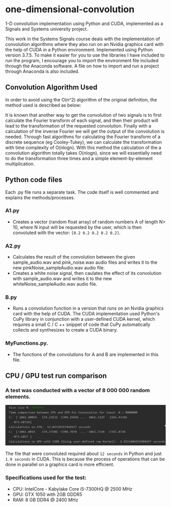 # one-dimensional-convolution
1-D convolution implementation using Python and CUDA, implemented as a Signals and Systems university project.

This work in the Systems Signals course deals with the implementation of convolution algorithms where they also run on an Nvidia graphics card with the help of CUDA in a Python environment.
Implemented using Python version 3.7.5.
To make it easier for you to use the libraries I have included to run the program, I encourage you to import the environment file included through the Anaconda software. A file on how to import and run a project through Anaconda is also included.

## Convolution Algorithm Used
In order to avoid using the O(n^2) algorithm of the original definition, the method used is described as below:

It is known that another way to get the convolution of two signals is to first calculate the Fourier transform of each signal, and then their product will lead to the transformation of the requested convolution. Finally with a calculation of the inverse Fourier we will get the output of the convolution is needed.
Through fast algorithms for calculating the Fourier transform of a discrete sequence (eg Cooley-Tukey), we can calculate the transformation with time complexity of O(nlogn).
With this method the calculation of the a convolution algorithm totally takes O(nlogn), since we will essentially need to do the transformation three times and a simple element-by-element multiplication.

## Python code files
Each .py file runs a separate task. The code itself is well commented and explains the methods/processes.
### A1.py
- Creates a vector (random float array) of random numbers A of length N> 10, where N input will be requested by the user, which is then convoluted with the vector: `[0.2 0.2 0.2 0.2 0.2]`.
### A2.py
- Calculates the result of the convolution between the given sample_audio.wav and pink_noise.wav audio files and writes it to the new pinkNoise_sampleAudio.wav audio file.
- Creates a white noise signal, then caulates the effect of its convolution with sample_audio.wav and writes it to the new whiteNoise_sampleAudio.wav audio file.
### B.py
- Runs a convolution function in a version that runs on an Nvidia graphics card with the help of CUDA. The CUDA implementation used Python's CuPy library in conjunction with a user-defined CUDA kernel, which requires a small C / C ++ snippet of code that CuPy automatically collects and synthesizes to create a CUDA binary.

### MyFunctions.py.
- The functions of the convolutions  for A and B are implemented in this file.

## CPU / GPU test run comparison
### A test was conducted with a vector of 8 000 000 random elements.

<img src="screenshots/results.png">

The file that were convoluted required about `12 seconds` in Python and just `1.9 seconds` in CUDA.
This is because the process of operations that can be done in parallel on a graphics card is more efficient.

### Specifications used for the test:
- CPU: IntelCore - Kabylake Core i5-7300HQ @ 2500 MHz
- GPU: GTX 1050 with 2GB GDDR5
- RAM:  8 GB DDR4 @ 2400 MHz
